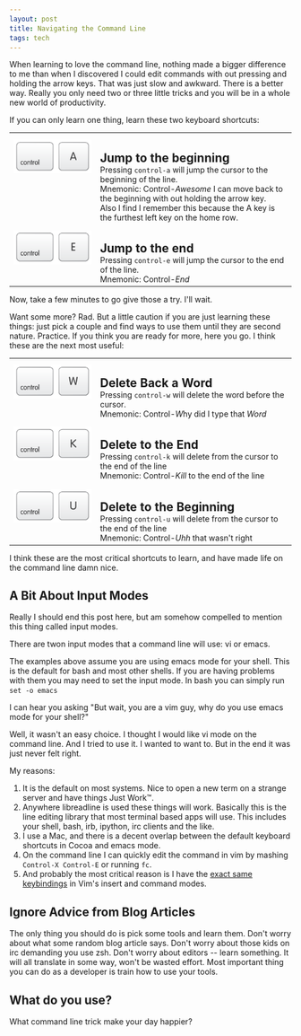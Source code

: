 ```yaml
---
layout: post
title: Navigating the Command Line
tags: tech
---
```


When learning to love the command line, nothing made a bigger difference to me than when I discovered I could edit commands with out pressing and holding the arrow keys. That was just slow and awkward. There is a better way. Really you only need two or three little tricks and you will be in a whole new world of productivity.

If you can only learn one thing, learn these two keyboard shortcuts:


<style>
  .key-image { margin-top: 10px; height: 60px; }
  table.keys { vertical-align:top; }
  table.keys h2 { margin-bottom: 0; }
  table.keys, td, th { vertical-align: top; }
  table.keys td.col1 { width:141px; }
</style>
<table class="keys">
  <tr>
    <td class="col1"><img src="/images/c-a.png" align="left" class="key-image" /></td>
    <td class="col2">
      <h2>Jump to the beginning</h2>
      Pressing <code>control-a</code> will jump the cursor to the beginning of the line.
      <br>
      Mnemonic: Control-<em>Awesome</em> I can move back to the beginning with out holding the arrow key.
      <br>
      Also I find I remember this because the A key is the furthest left key on the home row.
    </td>
  </tr>


  <tr>
    <td class="col1"><img src="/images/c-e.png" align="left" class="key-image" /></td>
    <td class="col2">
      <h2>Jump to the end</h2>
      Pressing <code>control-e</code> will jump the cursor to the end of the line.
      <br>
      Mnemonic: Control-<em>End</em>
    </td>
  </tr>

</table>

Now, take a few minutes to go give those a try. I'll wait.

Want some more? Rad. But a little caution if you are just learning these things: just pick a couple and find ways to use them until they are second nature. Practice. If you think you are ready for more, here you go. I think these are the next most useful:

<table class="keys">
  <tr>
    <td class="col1"><img src="/images/c-w.png" align="left" class="key-image" /></td>
    <td class="col2">
      <h2>Delete Back a Word</h2>
      Pressing <code>control-w</code> will delete the word before the cursor.
      <br>
      Mnemonic: Control-<em>W</em>hy did I type that <em>Word</em>
    </td>
  </tr>


  <tr>
    <td class="col1"><img src="/images/c-k.png" align="left" class="key-image" /></td>
    <td class="col2">
      <h2>Delete to the End</h2>
      Pressing <code>control-k</code> will delete from the cursor to the end of the line
      <br>
      Mnemonic: Control-<em>Kill</em> to the end of the line
    </td>
  </tr>


  <tr>
    <td><img src="/images/c-u.png" align="left" class="key-image" /></td>
    <td>
      <h2>Delete to the Beginning</h2>
      Pressing <code>control-u</code> will delete from the cursor to the end of the line
      <br>
      Mnemonic: Control-<em>Uhh</em> that wasn't right
    </td>
  </tr>

</table>


I think these are the most critical shortcuts to learn, and have made life on the command line damn nice.


## A Bit About Input Modes

Really I should end this post here, but am somehow compelled to mention this thing called input modes.

There are twon input modes that a command line will use: vi or emacs.

The examples above assume you are using emacs mode for your shell. This is the default for bash and most other shells. If you are having problems with them you may need to set the input mode. In bash you can simply run `set -o emacs`

I can hear you asking "But wait, you are a vim guy, why do you use emacs mode for your shell?"

Well, it wasn't an easy choice. I thought I would like vi mode on the command line. And I tried to use it. I wanted to want to. But in the end it was just never felt right.

My reasons:

1. It is the default on most systems. Nice to open a new term on a strange server and have things Just Work™.
1. Anywhere libreadline is used these things will work. Basically this is the line editing library that most terminal based apps will use. This includes your shell, bash, irb, ipython, irc clients and the like.
1. I use a Mac, and there is a decent overlap between the default keyboard shortcuts in Cocoa and emacs mode.
1. On the command line I can quickly edit the command in vim by mashing `Control-X Control-E` or running `fc`.
1. And probably the most critical reason is I have the [exact same keybindings](https://github.com/csexton/viceroy/blob/master/plugin/mappings.vim#L14) in Vim's insert and command modes.

## Ignore Advice from Blog Articles
The only thing you should do is pick some tools and learn them. Don't worry about what some random blog article says. Don't worry about those kids on irc demanding you use zsh. Don't worry about editors -- learn something. It will all translate in some way, won't be wasted effort. Most important thing you can do as a developer is train how to use your tools.

## What do you use?

What command line trick make your day happier?

